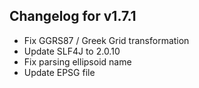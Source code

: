 ## Changelog for v1.7.1
+ Fix GGRS87 / Greek Grid transformation
+ Update SLF4J to 2.0.10
+ Fix parsing ellipsoid name
+ Update EPSG file